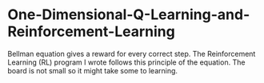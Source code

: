 # One-Dimensional-Q-Learning-and-Reinforcement-Learning
Bellman equation gives a reward for every correct step. The Reinforcement Learning (RL) program I wrote follows this principle of the equation. The board is not small so it might take some to learning.
